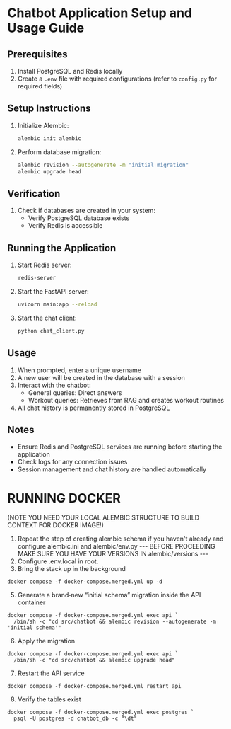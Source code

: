 # Chatbot Application Setup and Usage Guide

## Prerequisites
1. Install PostgreSQL and Redis locally
2. Create a `.env` file with required configurations (refer to `config.py` for required fields)

## Setup Instructions
1. Initialize Alembic:
   ```bash
   alembic init alembic
   ```
2. Perform database migration:
   ```bash
   alembic revision --autogenerate -m "initial migration"
   alembic upgrade head
   ```

## Verification
1. Check if databases are created in your system:
   - Verify PostgreSQL database exists
   - Verify Redis is accessible

## Running the Application
1. Start Redis server:
   ```bash
   redis-server
   ```
2. Start the FastAPI server:
   ```bash
   uvicorn main:app --reload
   ```
3. Start the chat client:
   ```bash
   python chat_client.py
   ```

## Usage
1. When prompted, enter a unique username
2. A new user will be created in the database with a session
3. Interact with the chatbot:
   - General queries: Direct answers
   - Workout queries: Retrieves from RAG and creates workout routines
4. All chat history is permanently stored in PostgreSQL

## Notes
- Ensure Redis and PostgreSQL services are running before starting the application
- Check logs for any connection issues
- Session management and chat history are handled automatically

# RUNNING DOCKER
(NOTE YOU NEED YOUR LOCAL ALEMBIC STRUCTURE TO BUILD CONTEXT FOR DOCKER IMAGE!)
1. Repeat the step of creating alembic schema if you haven't already and configure alembic.ini and alembic/env.py
   --- BEFORE PROCEEDING MAKE SURE YOU HAVE YOUR VERSIONS IN alembic/versions ---
2. Configure .env.local in root.
3. Bring the stack up in the background
```
docker compose -f docker-compose.merged.yml up -d
```
5. Generate a brand‑new “initial schema” migration inside the API container
```
docker compose -f docker-compose.merged.yml exec api `
  /bin/sh -c "cd src/chatbot && alembic revision --autogenerate -m 'initial schema'"
```
6. Apply the migration
```
docker compose -f docker-compose.merged.yml exec api `
  /bin/sh -c "cd src/chatbot && alembic upgrade head"
```
7. Restart the API service
```
docker compose -f docker-compose.merged.yml restart api
```
8. Verify the tables exist
```
docker compose -f docker-compose.merged.yml exec postgres `
  psql -U postgres -d chatbot_db -c "\dt"
```
